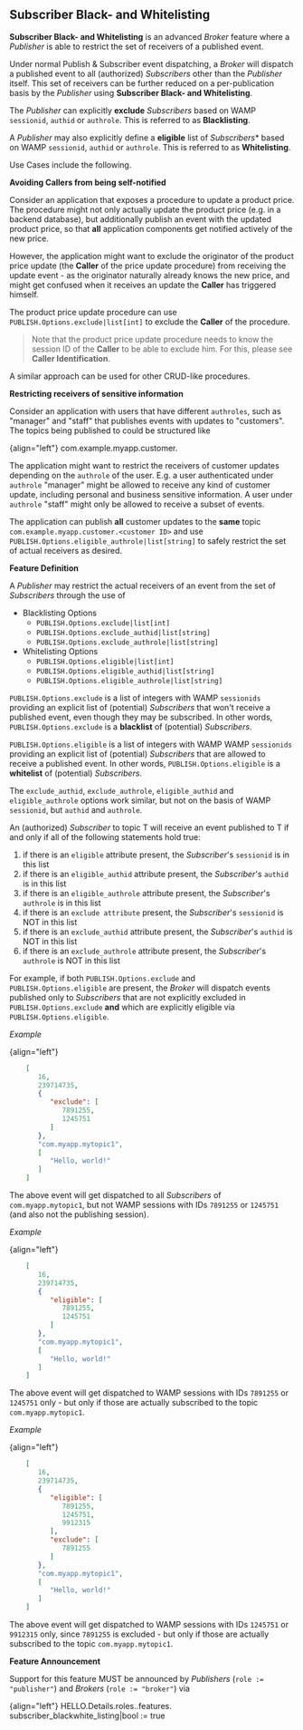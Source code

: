 ## Subscriber Black- and Whitelisting

**Subscriber Black- and Whitelisting** is an advanced *Broker* feature where a *Publisher* is able to restrict the set of receivers of a published event.

Under normal Publish & Subscriber event dispatching, a *Broker* will dispatch a published event to all (authorized) *Subscribers* other than the *Publisher* itself. This set of receivers can be further reduced on a per-publication basis by the *Publisher* using **Subscriber Black- and Whitelisting**.

The *Publisher* can explicitly **exclude** *Subscribers* based on WAMP `sessionid`, `authid` or `authrole`. This is referred to as **Blacklisting**.

A *Publisher* may also explicitly define a **eligible** list of *Subscribers** based on WAMP `sessionid`, `authid` or `authrole`. This is referred to as **Whitelisting**.

Use Cases include the following.

**Avoiding Callers from being self-notified**

Consider an application that exposes a procedure to update a product price. The procedure might not only actually update the product price (e.g. in a backend database), but additionally publish an event with the updated product price, so that **all** application components get notified actively of the new price.

However, the application might want to exclude the originator of the product price update (the **Caller** of the price update procedure) from receiving the update event - as the originator naturally already knows the new price, and might get confused when it receives an update the **Caller** has triggered himself.

The product price update procedure can use `PUBLISH.Options.exclude|list[int]` to exclude the **Caller** of the procedure.

> Note that the product price update procedure needs to know the session ID of the **Caller** to be able to exclude him. For this, please see **Caller Identification**.

A similar approach can be used for other CRUD-like procedures.

**Restricting receivers of sensitive information**

Consider an application with users that have different `authroles`, such as "manager" and "staff" that publishes events with updates to "customers". The topics being published to could be structured like

{align="left"}
        com.example.myapp.customer.<customer ID>

The application might want to restrict the receivers of customer updates depending on the `authrole` of the user. E.g. a user authenticated under `authrole` "manager" might be allowed to receive any kind of customer update, including personal and business sensitive information. A user under `authrole` "staff" might only be allowed to receive a subset of events.

The application can publish **all** customer updates to the **same** topic `com.example.myapp.customer.<customer ID>` and use `PUBLISH.Options.eligible_authrole|list[string]` to safely restrict the set of actual receivers as desired.

**Feature Definition**

A *Publisher* may restrict the actual receivers of an event from the set of *Subscribers* through the use of

* Blacklisting Options
   * `PUBLISH.Options.exclude|list[int]`
   * `PUBLISH.Options.exclude_authid|list[string]`
   * `PUBLISH.Options.exclude_authrole|list[string]`
* Whitelisting Options
   * `PUBLISH.Options.eligible|list[int]`
   * `PUBLISH.Options.eligible_authid|list[string]`
   * `PUBLISH.Options.eligible_authrole|list[string]`

`PUBLISH.Options.exclude` is a list of integers with WAMP `sessionids` providing an explicit list of (potential) *Subscribers* that won't receive a published event, even though they may be subscribed. In other words, `PUBLISH.Options.exclude` is a **blacklist** of (potential) *Subscribers*.

`PUBLISH.Options.eligible` is a list of integers with WAMP WAMP `sessionids` providing an explicit list of (potential) *Subscribers* that are allowed to receive a published event. In other words, `PUBLISH.Options.eligible` is a **whitelist** of (potential) *Subscribers*.

The `exclude_authid`, `exclude_authrole`, `eligible_authid` and `eligible_authrole` options work similar, but not on the basis of WAMP `sessionid`, but `authid` and `authrole`.

An (authorized) *Subscriber* to topic T will receive an event published to T if and only if all of the following statements hold true:

1. if there is an `eligible` attribute present, the *Subscriber*'s `sessionid` is in this list
2. if there is an `eligible_authid` attribute present, the *Subscriber*'s `authid` is in this list
3. if there is an `eligible_authrole` attribute present, the *Subscriber*'s `authrole` is in this list
4. if there is an `exclude attribute` present, the *Subscriber*'s `sessionid` is NOT in this list
5. if there is an `exclude_authid` attribute present, the *Subscriber*'s `authid` is NOT in this list
6. if there is an `exclude_authrole` attribute present, the *Subscriber*'s `authrole` is NOT in this list

For example, if both `PUBLISH.Options.exclude` and `PUBLISH.Options.eligible` are present, the *Broker* will dispatch events published only to *Subscribers* that are not explicitly excluded in `PUBLISH.Options.exclude` **and** which are explicitly eligible via `PUBLISH.Options.eligible`.

*Example*

{align="left"}
```json
    [
       16,
       239714735,
       {
          "exclude": [
             7891255,
             1245751
          ]
       },
       "com.myapp.mytopic1",
       [
          "Hello, world!"
       ]
    ]
```

The above event will get dispatched to all *Subscribers* of `com.myapp.mytopic1`, but not WAMP sessions with IDs `7891255` or `1245751` (and also not the publishing session).

*Example*

{align="left"}
```json
    [
       16,
       239714735,
       {
          "eligible": [
             7891255,
             1245751
          ]
       },
       "com.myapp.mytopic1",
       [
          "Hello, world!"
       ]
    ]
```

The above event will get dispatched to WAMP sessions with IDs `7891255` or `1245751` only - but only if those are actually subscribed to the topic `com.myapp.mytopic1`.

*Example*

{align="left"}
```json
    [
       16,
       239714735,
       {
          "eligible": [
             7891255,
             1245751,
             9912315
          ],
          "exclude": [
             7891255
          ]
       },
       "com.myapp.mytopic1",
       [
          "Hello, world!"
       ]
    ]
```

The above event will get dispatched to WAMP sessions with IDs `1245751` or `9912315` only, since `7891255` is excluded - but only if those are actually subscribed to the topic `com.myapp.mytopic1`.

**Feature Announcement**

Support for this feature MUST be announced by *Publishers* (`role := "publisher"`) and *Brokers* (`role := "broker"`) via

{align="left"}
        HELLO.Details.roles.<role>.features.
            subscriber_blackwhite_listing|bool := true
